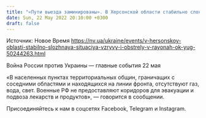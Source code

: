 ```yaml
---
title: "«Пути выезда заминированы». В Херсонской области стабильно сложная ситуация, взрывы и обстрелы в районах — ОК Юг"
date: Sun, 22 May 2022 20:10:00 +0300
draft: false
---
```

Источник: Новое Время https://nv.ua/ukraine/events/v-hersonskoy-oblasti-stabilno-slozhnaya-situaciya-vzryvy-i-obstrely-v-rayonah-ok-yug-50244263.html


Война России против Украины — главные события 22 мая

«В населенных пунктах территориальных общин, граничащих с соседними областями и находящихся на линии фронта, отсутствуют газ, вода, свет. Военные РФ не предоставляют коридоров для эвакуации и подвоза лекарств и продуктов», — говорится в сообщении.

Присоединяйтесь к нам в соцсетях Facebook, Telegram и Instagram.
